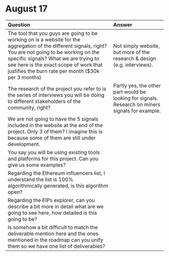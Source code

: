 # August 17

| Question | Answer |
| :--- | :--- |
| The tool that you guys are going to be working on is a website for the aggregation of the different signals, right? You are not going to be working on the specific signals? What we are trying to see here is the exact scope of work that justifies the burn rate per month \($30k per 3 months\) | Not simply website, but more  of the research & design \(e.g. interviews\).  |
| The research of the project you refer to is the series of interviews you will be doing to different stakeholders of the community, right? | Partly yes, the other part would be looking for signals. Research on miners signals for example. |
| We are not going to have the 5 signals included in the website at the end of the project. Only 3 of them? I imagine this is because some of them are still under development. |  |
| You say you will be using existing tools and platforms for this project. Can you give us some examples? |  |
| Regarding the Ethereum influencers list, I understand the list is 100% algorithmically generated, is this algorithm open? |  |
| Regarding the EIPs explorer, can you describe a bit more in detail what are we going to see here, how detailed is this going to be? |  |
| Is somehow a bit difficult to match the deliverable mention here and the ones mentioned in the roadmap can you unify them so we have one list of deliverables? |  |

